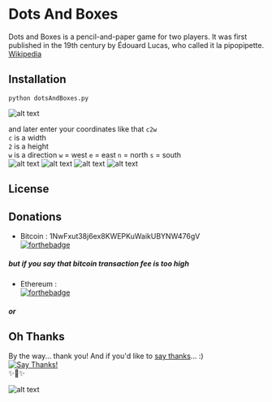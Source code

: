 # Dots And Boxes
Dots and Boxes is a pencil-and-paper game for two players. It was first published in the 19th century by Édouard Lucas, who called it la pipopipette. [Wikipedia](https://www.wikiwand.com/en/Dots_and_Boxes)

## Installation

`python dotsAndBoxes.py`

![alt text](https://github.com/us/DotsAndBoxes/images/ex5.png)

and later enter your coordinates like that `c2w`<br>
`c` is a width <br>
`2` is a height <br>
`w` is a direction `w` = west `e` = east `n` = north `s` = south
<br>
![alt text](https://github.com/us/DotsAndBoxes/images/ex1.png)
![alt text](https://github.com/us/DotsAndBoxes/images/ex2.png)
![alt text](https://github.com/us/DotsAndBoxes/images/ex3.png)
![alt text](https://github.com/us/DotsAndBoxes/images/ex4.png)

## License







## Donations

- Bitcoin : 1NwFxut38j6ex8KWEPKuWaikUBYNW476gV <br>
[![forthebadge](http://forthebadge.com/images/badges/fuck-it-ship-it.svg)](https://github.com/us)

##### but if you say that bitcoin transaction fee is too high

- Ethereum :</br>
[![forthebadge](http://forthebadge.com/images/badges/fuck-it-ship-it.svg)](https://github.com/us)

##### or 


## Oh Thanks
By the way... thank you! And if you'd like to [say thanks](https://saythanks.io/to/us)... :)  
[![Say Thanks!](https://img.shields.io/badge/Say%20Thanks-!-1EAEDB.svg)](https://saythanks.io/to/us)  
✨🍰✨

![alt text](https://github.com/us/DotsAndBoxes/images/rick-dede.webp )